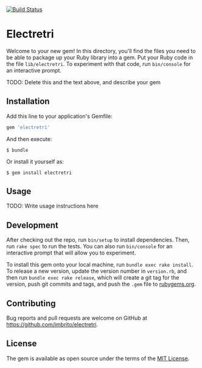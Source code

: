 [![Build Status](https://travis-ci.org/imbrito/electretri.svg?branch=master)](https://travis-ci.org/imbrito/electretri)

# Electretri

Welcome to your new gem! In this directory, you'll find the files you need to be able to package up your Ruby library into a gem. Put your Ruby code in the file `lib/electretri`. To experiment with that code, run `bin/console` for an interactive prompt.

TODO: Delete this and the text above, and describe your gem

## Installation

Add this line to your application's Gemfile:

```ruby
gem 'electretri'
```

And then execute:

    $ bundle

Or install it yourself as:

    $ gem install electretri

## Usage

TODO: Write usage instructions here

## Development

After checking out the repo, run `bin/setup` to install dependencies. Then, run `rake spec` to run the tests. You can also run `bin/console` for an interactive prompt that will allow you to experiment.

To install this gem onto your local machine, run `bundle exec rake install`. To release a new version, update the version number in `version.rb`, and then run `bundle exec rake release`, which will create a git tag for the version, push git commits and tags, and push the `.gem` file to [rubygems.org](https://rubygems.org).

## Contributing

Bug reports and pull requests are welcome on GitHub at https://github.com/imbrito/electretri.

## License

The gem is available as open source under the terms of the [MIT License](https://opensource.org/licenses/MIT).
